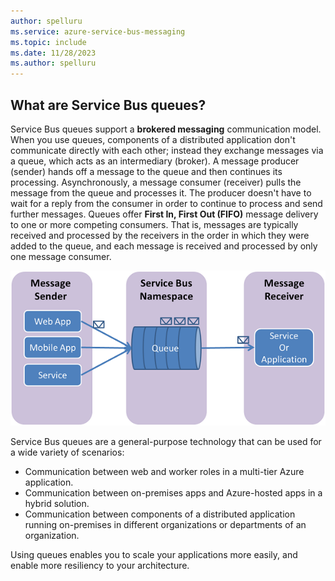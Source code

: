 ```yaml
---
author: spelluru
ms.service: azure-service-bus-messaging
ms.topic: include
ms.date: 11/28/2023
ms.author: spelluru
---
```

## What are Service Bus queues?
Service Bus queues support a **brokered messaging** communication model. When you use queues, components of a distributed application don't communicate directly with each other; instead they exchange messages via a queue, which acts as an intermediary (broker). A message producer (sender) hands off a message to the queue and then continues its processing. Asynchronously, a message consumer (receiver) pulls the message from the queue and processes it. The producer doesn't have to wait for a reply from the consumer in order to continue to process and send further messages. Queues offer **First In, First Out (FIFO)** message delivery to one or more competing consumers. That is, messages are typically received and processed by the receivers in the order in which they were added to the queue, and each message is received and processed by only one message consumer.

![QueueConcepts](./media/service-bus-queues/sb-queues-08.png)

Service Bus queues are a general-purpose technology that can be used for a wide variety of scenarios:

* Communication between web and worker roles in a multi-tier Azure application.
* Communication between on-premises apps and Azure-hosted apps in a hybrid solution.
* Communication between components of a distributed application running on-premises in different organizations or departments of an organization.

Using queues enables you to scale your applications more easily, and enable more resiliency to your architecture.


